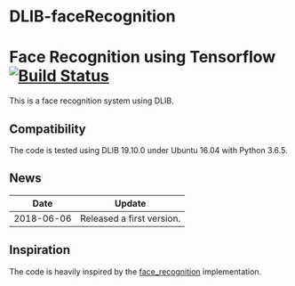 # DLIB-faceRecognition

# Face Recognition using Tensorflow [![Build Status][travis-image]][travis]

[travis-image]: http://travis-ci.org/davidsandberg/facenet.svg?branch=master
[travis]: http://travis-ci.org/davidsandberg/facenet

This is a face recognition system using DLIB.

## Compatibility
The code is tested using DLIB 19.10.0 under Ubuntu 16.04 with Python 3.6.5. 

## News
| Date     | Update |
|----------|--------|
| 2018-06-06 | Released a first version.|

## Inspiration
The code is heavily inspired by the [face_recognition](https://github.com/ageitgey/face_recognition) implementation.

